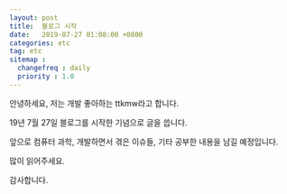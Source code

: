 ```yaml
---
layout: post
title:  블로그 시작
date:   2019-07-27 01:08:00 +0800
categories: etc
tag: etc
sitemap :
  changefreq : daily
  priority : 1.0
---
```


안녕하세요, 저는 개발 좋아하는 ttkmw라고 합니다.

19년 7월 27일 블로그를 시작한 기념으로 글을 씁니다.

앞으로 컴퓨터 과학, 개발하면서 겪은 이슈들, 기타 공부한 내용을 남길 예정입니다.

많이 읽어주세요.



감사합니다.

